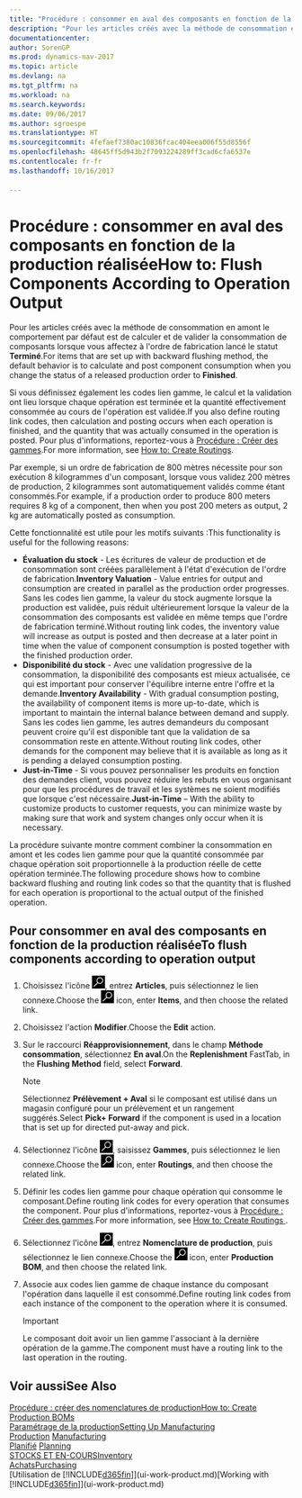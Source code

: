 ```yaml
---
title: "Procédure : consommer en aval des composants en fonction de la production réalisée"
description: "Pour les articles créés avec la méthode de consommation en amont, le comportement par défaut est de calculer et de valider la consommation de composants lorsque vous affectez à l'ordre de fabrication lancé le statut **Terminé**. Pour plus d'informations, voir Méthode consommation."
documentationcenter: 
author: SorenGP
ms.prod: dynamics-nav-2017
ms.topic: article
ms.devlang: na
ms.tgt_pltfrm: na
ms.workload: na
ms.search.keywords: 
ms.date: 09/06/2017
ms.author: sgroespe
ms.translationtype: HT
ms.sourcegitcommit: 4fefaef7380ac10836fcac404eea006f55d8556f
ms.openlocfilehash: 48645ff5d943b2f7093224289ff3cad6cfa6537e
ms.contentlocale: fr-fr
ms.lasthandoff: 10/16/2017

---
```

# <a name="how-to-flush-components-according-to-operation-output"></a><span data-ttu-id="fae0f-104">Procédure : consommer en aval des composants en fonction de la production réalisée</span><span class="sxs-lookup"><span data-stu-id="fae0f-104">How to: Flush Components According to Operation Output</span></span>
<span data-ttu-id="fae0f-105">Pour les articles créés avec la méthode de consommation en amont le comportement par défaut est de calculer et de valider la consommation de composants lorsque vous affectez à l'ordre de fabrication lancé le statut **Terminé**.</span><span class="sxs-lookup"><span data-stu-id="fae0f-105">For items that are set up with backward flushing method, the default behavior is to calculate and post component consumption when you change the status of a released production order to **Finished**.</span></span>  

<span data-ttu-id="fae0f-106">Si vous définissez également les codes lien gamme, le calcul et la validation ont lieu lorsque chaque opération est terminée et la quantité effectivement consommée au cours de l'opération est validée.</span><span class="sxs-lookup"><span data-stu-id="fae0f-106">If you also define routing link codes, then calculation and posting occurs when each operation is finished, and the quantity that was actually consumed in the operation is posted.</span></span> <span data-ttu-id="fae0f-107">Pour plus d'informations, reportez\-vous à [Procédure : Créer des gammes](production-how-to-create-routings.md).</span><span class="sxs-lookup"><span data-stu-id="fae0f-107">For more information, see [How to: Create Routings](production-how-to-create-routings.md).</span></span>  

<span data-ttu-id="fae0f-108">Par exemple, si un ordre de fabrication de 800 mètres nécessite pour son exécution 8 kilogrammes d'un composant, lorsque vous validez 200 mètres de production, 2 kilogrammes sont automatiquement validés comme étant consommés.</span><span class="sxs-lookup"><span data-stu-id="fae0f-108">For example, if a production order to produce 800 meters requires 8 kg of a component, then when you post 200 meters as output, 2 kg are automatically posted as consumption.</span></span>  

<span data-ttu-id="fae0f-109">Cette fonctionnalité est utile pour les motifs suivants :</span><span class="sxs-lookup"><span data-stu-id="fae0f-109">This functionality is useful for the following reasons:</span></span>  

-   <span data-ttu-id="fae0f-110">**Évaluation du stock** - Les écritures de valeur de production et de consommation sont créées parallèlement à l'état d'exécution de l'ordre de fabrication.</span><span class="sxs-lookup"><span data-stu-id="fae0f-110">**Inventory Valuation** - Value entries for output and consumption are created in parallel as the production order progresses.</span></span> <span data-ttu-id="fae0f-111">Sans les codes lien gamme, la valeur du stock augmente lorsque la production est validée, puis réduit ultérieurement lorsque la valeur de la consommation des composants est validée en même temps que l'ordre de fabrication terminé.</span><span class="sxs-lookup"><span data-stu-id="fae0f-111">Without routing link codes, the inventory value will increase as output is posted and then decrease at a later point in time when the value of component consumption is posted together with the finished production order.</span></span>  
-   <span data-ttu-id="fae0f-112">**Disponibilité du stock** - Avec une validation progressive de la consommation, la disponibilité des composants est mieux actualisée, ce qui est important pour conserver l'équilibre interne entre l'offre et la demande.</span><span class="sxs-lookup"><span data-stu-id="fae0f-112">**Inventory Availability** - With gradual consumption posting, the availability of component items is more up-to-date, which is important to maintain the internal balance between demand and supply.</span></span> <span data-ttu-id="fae0f-113">Sans les codes lien gamme, les autres demandeurs du composant peuvent croire qu'il est disponible tant que la validation de sa consommation reste en attente.</span><span class="sxs-lookup"><span data-stu-id="fae0f-113">Without routing link codes, other demands for the component may believe that it is available as long as it is pending a delayed consumption posting.</span></span>  
-   <span data-ttu-id="fae0f-114">**Just-in-Time** - Si vous pouvez personnaliser les produits en fonction des demandes client, vous pouvez réduire les rebuts en vous organisant pour que les procédures de travail et les systèmes ne soient modifiés que lorsque c'est nécessaire.</span><span class="sxs-lookup"><span data-stu-id="fae0f-114">**Just-in-Time** – With the ability to customize products to customer requests, you can minimize waste by making sure that work and system changes only occur when it is necessary.</span></span>  

<span data-ttu-id="fae0f-115">La procédure suivante montre comment combiner la consommation en amont et les codes lien gamme pour que la quantité consommée par chaque opération soit proportionnelle à la production réelle de cette opération terminée.</span><span class="sxs-lookup"><span data-stu-id="fae0f-115">The following procedure shows how to combine backward flushing and routing link codes so that the quantity that is flushed for each operation is proportional to the actual output of the finished operation.</span></span>  

## <a name="to-flush-components-according-to-operation-output"></a><span data-ttu-id="fae0f-116">Pour consommer en aval des composants en fonction de la production réalisée</span><span class="sxs-lookup"><span data-stu-id="fae0f-116">To flush components according to operation output</span></span>  
1.  <span data-ttu-id="fae0f-117">Choisissez l'icône ![Page ou état pour la recherche](media/ui-search/search_small.png "icône Page ou état pour la recherche"), entrez **Articles**, puis sélectionnez le lien connexe.</span><span class="sxs-lookup"><span data-stu-id="fae0f-117">Choose the ![Search for Page or Report](media/ui-search/search_small.png "Search for Page or Report icon") icon, enter **Items**, and then choose the related link.</span></span>  
2.  <span data-ttu-id="fae0f-118">Choisissez l'action **Modifier**.</span><span class="sxs-lookup"><span data-stu-id="fae0f-118">Choose the **Edit** action.</span></span>  
3.  <span data-ttu-id="fae0f-119">Sur le raccourci **Réapprovisionnement**, dans le champ **Méthode consommation**, sélectionnez **En aval**.</span><span class="sxs-lookup"><span data-stu-id="fae0f-119">On the **Replenishment** FastTab, in the **Flushing Method** field, select **Forward**.</span></span>  

    > [!NOTE]  
    >  <span data-ttu-id="fae0f-120">Sélectionnez **Prélèvement + Aval** si le composant est utilisé dans un magasin configuré pour un prélèvement et un rangement suggérés.</span><span class="sxs-lookup"><span data-stu-id="fae0f-120">Select **Pick+ Forward** if the component is used in a location that is set up for directed put-away and pick.</span></span>  

4.  <span data-ttu-id="fae0f-121">Sélectionnez l'icône ![Page ou état pour la recherche](media/ui-search/search_small.png "Page ou état pour la recherche"), saisissez **Gammes**, puis sélectionnez le lien connexe.</span><span class="sxs-lookup"><span data-stu-id="fae0f-121">Choose the ![Search for Page or Report](media/ui-search/search_small.png "Search for Page or Report icon") icon, enter **Routings**, and then choose the related link.</span></span>  
5.  <span data-ttu-id="fae0f-122">Définir les codes lien gamme pour chaque opération qui consomme le composant.</span><span class="sxs-lookup"><span data-stu-id="fae0f-122">Define routing link codes for every operation that consumes the component.</span></span> <span data-ttu-id="fae0f-123">Pour plus d'informations, reportez\-vous à [Procédure : Créer des gammes](production-how-to-create-routings.md).</span><span class="sxs-lookup"><span data-stu-id="fae0f-123">For more information, see [How to: Create Routings ](production-how-to-create-routings.md).</span></span>  
6.  <span data-ttu-id="fae0f-124">Sélectionnez l'icône ![Page ou état pour la recherche](media/ui-search/search_small.png "Page ou état pour la recherche"), entrez **Nomenclature de production**, puis sélectionnez le lien connexe.</span><span class="sxs-lookup"><span data-stu-id="fae0f-124">Choose the ![Search for Page or Report](media/ui-search/search_small.png "Search for Page or Report icon") icon, enter **Production BOM**, and then choose the related link.</span></span>  
7.  <span data-ttu-id="fae0f-125">Associe aux codes lien gamme de chaque instance du composant l'opération dans laquelle il est consommé.</span><span class="sxs-lookup"><span data-stu-id="fae0f-125">Define routing link codes from each instance of the component to the operation where it is consumed.</span></span>

    > [!IMPORTANT]  
    >  <span data-ttu-id="fae0f-126">Le composant doit avoir un lien gamme l'associant à la dernière opération de la gamme.</span><span class="sxs-lookup"><span data-stu-id="fae0f-126">The component must have a routing link to the last operation in the routing.</span></span>  

## <a name="see-also"></a><span data-ttu-id="fae0f-127">Voir aussi</span><span class="sxs-lookup"><span data-stu-id="fae0f-127">See Also</span></span>  
[<span data-ttu-id="fae0f-128">Procédure : créer des nomenclatures de production</span><span class="sxs-lookup"><span data-stu-id="fae0f-128">How to: Create Production BOMs</span></span>](production-how-to-create-production-boms.md)  
[<span data-ttu-id="fae0f-129">Paramétrage de la production</span><span class="sxs-lookup"><span data-stu-id="fae0f-129">Setting Up Manufacturing</span></span>](production-configure-production-processes.md)  
<span data-ttu-id="fae0f-130">[Production](production-manage-manufacturing.md)  </span><span class="sxs-lookup"><span data-stu-id="fae0f-130">[Manufacturing](production-manage-manufacturing.md)  </span></span>  
<span data-ttu-id="fae0f-131">[Planifié](production-planning.md) </span><span class="sxs-lookup"><span data-stu-id="fae0f-131">[Planning](production-planning.md) </span></span>  
[<span data-ttu-id="fae0f-132">STOCKS ET EN-COURS</span><span class="sxs-lookup"><span data-stu-id="fae0f-132">Inventory</span></span>](inventory-manage-inventory.md)  
[<span data-ttu-id="fae0f-133">Achats</span><span class="sxs-lookup"><span data-stu-id="fae0f-133">Purchasing</span></span>](purchasing-manage-purchasing.md)  
<span data-ttu-id="fae0f-134">[Utilisation de [!INCLUDE[d365fin](includes/d365fin_md.md)]](ui-work-product.md)</span><span class="sxs-lookup"><span data-stu-id="fae0f-134">[Working with [!INCLUDE[d365fin](includes/d365fin_md.md)]](ui-work-product.md)</span></span>

